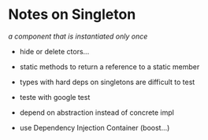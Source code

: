 # Notes on Singleton
_a component that is instantiated only once_

- hide or delete ctors...
- static methods to return a reference to a static member

- types with hard deps on singletons are difficult to test
- teste with google test
- depend on abstraction instead of concrete impl

- use Dependency Injection Container (boost...)
